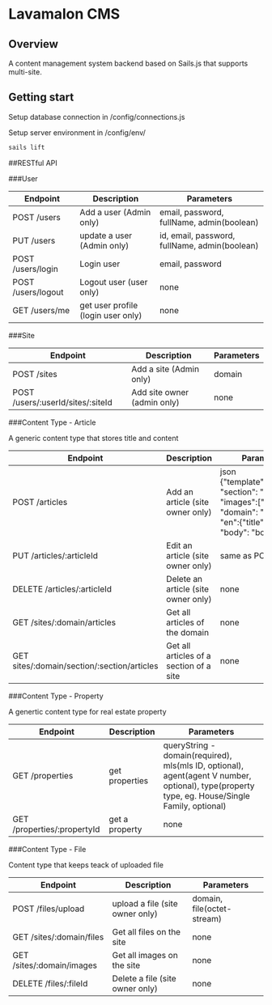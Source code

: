 # Lavamalon CMS

## Overview

A content management system backend based on Sails.js that supports multi-site.

## Getting start

Setup database connection in /config/connections.js

Setup server environment in /config/env/

```bash
sails lift
```

##RESTful API

###User

| Endpoint | Description | Parameters |
| ---- | --------------- | ---------------------|
| POST /users | Add a user (Admin only) | email, password, fullName, admin(boolean) |
| PUT /users | update a user (Admin only) | id, email, password, fullName, admin(boolean) |
| POST /users/login | Login user | email, password |
| POST /users/logout | Logout user (user only) | none |
| GET /users/me | get user profile (login user only) | none |

###Site

| Endpoint | Description | Parameters |
| ---- | --------------- | ---------------------|
| POST /sites | Add a site (Admin only) | domain |
| POST /users/:userId/sites/:siteId | Add site owner (admin only) | none |

###Content Type - Article

A generic content type that stores title and content

| Endpoint | Description | Parameters |
| ---- | --------------- | ---------------------|
| POST /articles | Add an article (site owner only) | json {"template":"template", "section": "section", "images":["file_id"], "domain": "domain", "en":{"title":"title", "body": "body"}} |
| PUT /articles/:articleId | Edit an article (site owner only) | same as POST |
| DELETE /articles/:articleId | Delete an article (site owner only) | none |
| GET /sites/:domain/articles | Get all articles of the domain | none |
| GET sites/:domain/section/:section/articles | Get all articles of a section of a site | none |

###Content Type - Property

A genertic content type for real estate property

| Endpoint | Description | Parameters |
| ---- | --------------- | ---------------------|
| GET /properties | get properties | queryString - domain(required), mls(mls ID, optional), agent(agent V number, optional), type(property type, eg. House/Single Family, optional) |
| GET /properties/:propertyId | get a property| none |

###Content Type - File

Content type that keeps teack of uploaded file

| Endpoint | Description | Parameters |
| ---- | --------------- | ---------------------|
| POST /files/upload | upload a file (site owner only) | domain, file(octet-stream) |
| GET /sites/:domain/files | Get all files on the site | none |
| GET /sites/:domain/images | Get all images on the site | none |
| DELETE /files/:fileId | Delete a file (site owner only) | none |